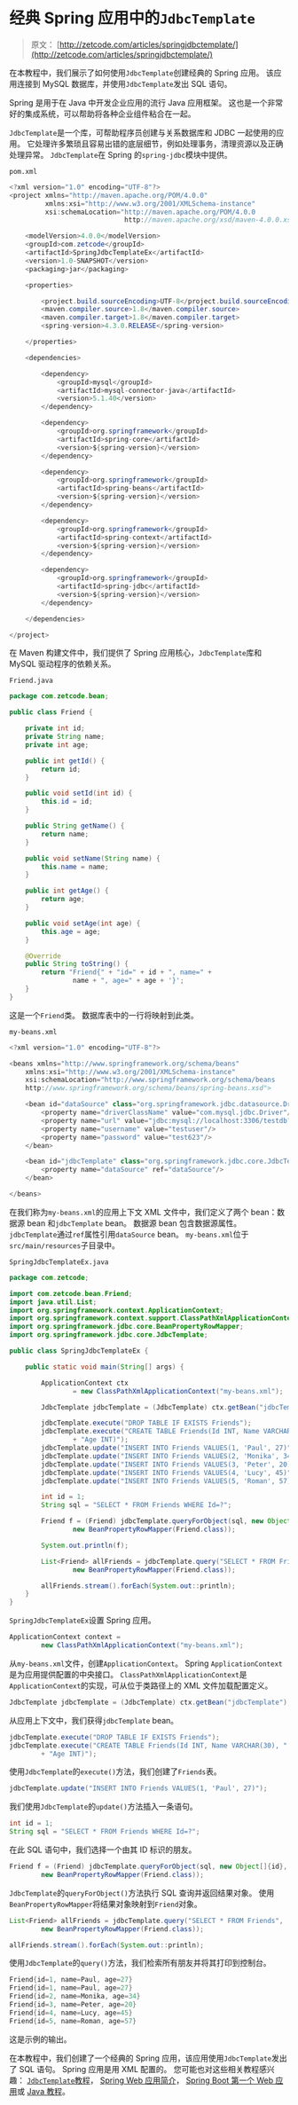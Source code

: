 # 经典 Spring 应用中的`JdbcTemplate`

> 原文： [http://zetcode.com/articles/springjdbctemplate/](http://zetcode.com/articles/springjdbctemplate/)

在本教程中，我们展示了如何使用`JdbcTemplate`创建经典的 Spring 应用。 该应用连接到 MySQL 数据库，并使用`JdbcTemplate`发出 SQL 语句。

Spring 是用于在 Java 中开发企业应用的流行 Java 应用框架。 这也是一个非常好的集成系统，可以帮助将各种企业组件粘合在一起。

`JdbcTemplate`是一个库，可帮助程序员创建与关系数据库和 JDBC 一起使用的应用。 它处理许多繁琐且容易出错的底层细节，例如处理事务，清理资源以及正确处理异常。 `JdbcTemplate`在 Spring 的`spring-jdbc`模块中提供。

`pom.xml`

```java
<?xml version="1.0" encoding="UTF-8"?>
<project xmlns="http://maven.apache.org/POM/4.0.0" 
         xmlns:xsi="http://www.w3.org/2001/XMLSchema-instance" 
         xsi:schemaLocation="http://maven.apache.org/POM/4.0.0 
                             http://maven.apache.org/xsd/maven-4.0.0.xsd">

    <modelVersion>4.0.0</modelVersion>
    <groupId>com.zetcode</groupId>
    <artifactId>SpringJdbcTemplateEx</artifactId>
    <version>1.0-SNAPSHOT</version>
    <packaging>jar</packaging>

    <properties>

        <project.build.sourceEncoding>UTF-8</project.build.sourceEncoding>
        <maven.compiler.source>1.8</maven.compiler.source>
        <maven.compiler.target>1.8</maven.compiler.target>
        <spring-version>4.3.0.RELEASE</spring-version>

    </properties>

    <dependencies>

        <dependency>
            <groupId>mysql</groupId>
            <artifactId>mysql-connector-java</artifactId>
            <version>5.1.40</version>
        </dependency>        

        <dependency>
            <groupId>org.springframework</groupId>
            <artifactId>spring-core</artifactId>
            <version>${spring-version}</version>
        </dependency>

        <dependency>
            <groupId>org.springframework</groupId>
            <artifactId>spring-beans</artifactId>
            <version>${spring-version}</version>
        </dependency>

        <dependency>
            <groupId>org.springframework</groupId>
            <artifactId>spring-context</artifactId>
            <version>${spring-version}</version>
        </dependency>

        <dependency>
            <groupId>org.springframework</groupId>
            <artifactId>spring-jdbc</artifactId>
            <version>${spring-version}</version>
        </dependency>

    </dependencies>    

</project>

```

在 Maven 构建文件中，我们提供了 Spring 应用核心，`JdbcTemplate`库和 MySQL 驱动程序的依赖关系。

`Friend.java`

```java
package com.zetcode.bean;

public class Friend {

    private int id;
    private String name;
    private int age;

    public int getId() {
        return id;
    }

    public void setId(int id) {
        this.id = id;
    }

    public String getName() {
        return name;
    }

    public void setName(String name) {
        this.name = name;
    }

    public int getAge() {
        return age;
    }

    public void setAge(int age) {
        this.age = age;
    }

    @Override
    public String toString() {
        return "Friend{" + "id=" + id + ", name=" + 
                name + ", age=" + age + '}';
    }
}

```

这是一个`Friend`类。 数据库表中的一行将映射到此类。

`my-beans.xml`

```java
<?xml version="1.0" encoding="UTF-8"?>

<beans xmlns="http://www.springframework.org/schema/beans"
    xmlns:xsi="http://www.w3.org/2001/XMLSchema-instance"
    xsi:schemaLocation="http://www.springframework.org/schema/beans
    http://www.springframework.org/schema/beans/spring-beans.xsd">

    <bean id="dataSource" class="org.springframework.jdbc.datasource.DriverManagerDataSource">
        <property name="driverClassName" value="com.mysql.jdbc.Driver"/>
        <property name="url" value="jdbc:mysql://localhost:3306/testdb?useSSL=false"/>
        <property name="username" value="testuser"/>
        <property name="password" value="test623"/>
    </bean>

    <bean id="jdbcTemplate" class="org.springframework.jdbc.core.JdbcTemplate">
        <property name="dataSource" ref="dataSource"/>
    </bean>    

</beans>

```

在我们称为`my-beans.xml`的应用上下文 XML 文件中，我们定义了两个 bean：数据源 bean 和`jdbcTemplate` bean。 数据源 bean 包含数据源属性。 `jdbcTemplate`通过`ref`属性引用`dataSource` bean。 `my-beans.xml`位于`src/main/resources`子目录中。

`SpringJdbcTemplateEx.java`

```java
package com.zetcode;

import com.zetcode.bean.Friend;
import java.util.List;
import org.springframework.context.ApplicationContext;
import org.springframework.context.support.ClassPathXmlApplicationContext;
import org.springframework.jdbc.core.BeanPropertyRowMapper;
import org.springframework.jdbc.core.JdbcTemplate;

public class SpringJdbcTemplateEx {

    public static void main(String[] args) {

        ApplicationContext ctx
                = new ClassPathXmlApplicationContext("my-beans.xml");

        JdbcTemplate jdbcTemplate = (JdbcTemplate) ctx.getBean("jdbcTemplate");

        jdbcTemplate.execute("DROP TABLE IF EXISTS Friends");
        jdbcTemplate.execute("CREATE TABLE Friends(Id INT, Name VARCHAR(30), "
                + "Age INT)");
        jdbcTemplate.update("INSERT INTO Friends VALUES(1, 'Paul', 27)");
        jdbcTemplate.update("INSERT INTO Friends VALUES(2, 'Monika', 34)");
        jdbcTemplate.update("INSERT INTO Friends VALUES(3, 'Peter', 20)");
        jdbcTemplate.update("INSERT INTO Friends VALUES(4, 'Lucy', 45)");
        jdbcTemplate.update("INSERT INTO Friends VALUES(5, 'Roman', 57)");

        int id = 1;
        String sql = "SELECT * FROM Friends WHERE Id=?";

        Friend f = (Friend) jdbcTemplate.queryForObject(sql, new Object[]{id},
                new BeanPropertyRowMapper(Friend.class));

        System.out.println(f);

        List<Friend> allFriends = jdbcTemplate.query("SELECT * FROM Friends",
                new BeanPropertyRowMapper(Friend.class));

        allFriends.stream().forEach(System.out::println);
    }
}

```

`SpringJdbcTemplateEx`设置 Spring 应用。

```java
ApplicationContext context = 
        new ClassPathXmlApplicationContext("my-beans.xml");

```

从`my-beans.xml`文件，创建`ApplicationContext`。 Spring `ApplicationContext`是为应用提供配置的中央接口。 `ClassPathXmlApplicationContext`是`ApplicationContext`的实现，可从位于类路径上的 XML 文件加载配置定义。

```java
JdbcTemplate jdbcTemplate = (JdbcTemplate) ctx.getBean("jdbcTemplate");

```

从应用上下文中，我们获得`jdbcTemplate` bean。

```java
jdbcTemplate.execute("DROP TABLE IF EXISTS Friends");
jdbcTemplate.execute("CREATE TABLE Friends(Id INT, Name VARCHAR(30), "
        + "Age INT)");

```

使用`JdbcTemplate`的`execute()`方法，我们创建了`Friends`表。

```java
jdbcTemplate.update("INSERT INTO Friends VALUES(1, 'Paul', 27)");

```

我们使用`JdbcTemplate`的`update()`方法插入一条语句。

```java
int id = 1;
String sql = "SELECT * FROM Friends WHERE Id=?";

```

在此 SQL 语句中，我们选择一个由其 ID 标识的朋友。

```java
Friend f = (Friend) jdbcTemplate.queryForObject(sql, new Object[]{id},
        new BeanPropertyRowMapper(Friend.class));

```

`JdbcTemplate`的`queryForObject()`方法执行 SQL 查询并返回结果对象。 使用`BeanPropertyRowMapper`将结果对象映射到`Friend`对象。

```java
List<Friend> allFriends = jdbcTemplate.query("SELECT * FROM Friends",
        new BeanPropertyRowMapper(Friend.class));

allFriends.stream().forEach(System.out::println);

```

使用`JdbcTemplate`的`query()`方法，我们检索所有朋友并将其打印到控制台。

```java
Friend{id=1, name=Paul, age=27}
Friend{id=1, name=Paul, age=27}
Friend{id=2, name=Monika, age=34}
Friend{id=3, name=Peter, age=20}
Friend{id=4, name=Lucy, age=45}
Friend{id=5, name=Roman, age=57}

```

这是示例的输出。

在本教程中，我们创建了一个经典的 Spring 应用，该应用使用`JdbcTemplate`发出了 SQL 语句。 Spring 应用是用 XML 配置的。 您可能也对这些相关教程感兴趣： [`JdbcTemplate`教程](/db/jdbctemplate/)， [Spring Web 应用简介](/articles/springwebfirst/)， [Spring Boot 第一个 Web 应用](/articles/springbootwebfirst/)或 [Java 教程](/lang/java/)。